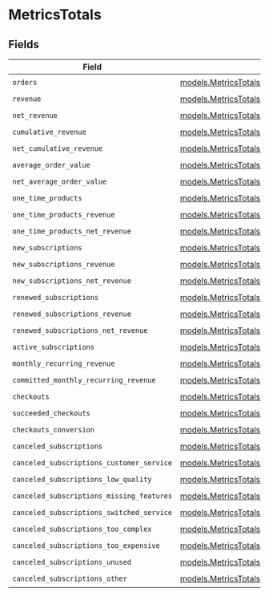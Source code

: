# MetricsTotals


## Fields

| Field                                                                                                                      | Type                                                                                                                       | Required                                                                                                                   | Description                                                                                                                |
| -------------------------------------------------------------------------------------------------------------------------- | -------------------------------------------------------------------------------------------------------------------------- | -------------------------------------------------------------------------------------------------------------------------- | -------------------------------------------------------------------------------------------------------------------------- |
| `orders`                                                                                                                   | [models.MetricsTotalsOrders](../models/metricstotalsorders.md)                                                             | :heavy_check_mark:                                                                                                         | N/A                                                                                                                        |
| `revenue`                                                                                                                  | [models.MetricsTotalsRevenue](../models/metricstotalsrevenue.md)                                                           | :heavy_check_mark:                                                                                                         | N/A                                                                                                                        |
| `net_revenue`                                                                                                              | [models.MetricsTotalsNetRevenue](../models/metricstotalsnetrevenue.md)                                                     | :heavy_check_mark:                                                                                                         | N/A                                                                                                                        |
| `cumulative_revenue`                                                                                                       | [models.MetricsTotalsCumulativeRevenue](../models/metricstotalscumulativerevenue.md)                                       | :heavy_check_mark:                                                                                                         | N/A                                                                                                                        |
| `net_cumulative_revenue`                                                                                                   | [models.MetricsTotalsNetCumulativeRevenue](../models/metricstotalsnetcumulativerevenue.md)                                 | :heavy_check_mark:                                                                                                         | N/A                                                                                                                        |
| `average_order_value`                                                                                                      | [models.MetricsTotalsAverageOrderValue](../models/metricstotalsaverageordervalue.md)                                       | :heavy_check_mark:                                                                                                         | N/A                                                                                                                        |
| `net_average_order_value`                                                                                                  | [models.MetricsTotalsNetAverageOrderValue](../models/metricstotalsnetaverageordervalue.md)                                 | :heavy_check_mark:                                                                                                         | N/A                                                                                                                        |
| `one_time_products`                                                                                                        | [models.MetricsTotalsOneTimeProducts](../models/metricstotalsonetimeproducts.md)                                           | :heavy_check_mark:                                                                                                         | N/A                                                                                                                        |
| `one_time_products_revenue`                                                                                                | [models.MetricsTotalsOneTimeProductsRevenue](../models/metricstotalsonetimeproductsrevenue.md)                             | :heavy_check_mark:                                                                                                         | N/A                                                                                                                        |
| `one_time_products_net_revenue`                                                                                            | [models.MetricsTotalsOneTimeProductsNetRevenue](../models/metricstotalsonetimeproductsnetrevenue.md)                       | :heavy_check_mark:                                                                                                         | N/A                                                                                                                        |
| `new_subscriptions`                                                                                                        | [models.MetricsTotalsNewSubscriptions](../models/metricstotalsnewsubscriptions.md)                                         | :heavy_check_mark:                                                                                                         | N/A                                                                                                                        |
| `new_subscriptions_revenue`                                                                                                | [models.MetricsTotalsNewSubscriptionsRevenue](../models/metricstotalsnewsubscriptionsrevenue.md)                           | :heavy_check_mark:                                                                                                         | N/A                                                                                                                        |
| `new_subscriptions_net_revenue`                                                                                            | [models.MetricsTotalsNewSubscriptionsNetRevenue](../models/metricstotalsnewsubscriptionsnetrevenue.md)                     | :heavy_check_mark:                                                                                                         | N/A                                                                                                                        |
| `renewed_subscriptions`                                                                                                    | [models.MetricsTotalsRenewedSubscriptions](../models/metricstotalsrenewedsubscriptions.md)                                 | :heavy_check_mark:                                                                                                         | N/A                                                                                                                        |
| `renewed_subscriptions_revenue`                                                                                            | [models.MetricsTotalsRenewedSubscriptionsRevenue](../models/metricstotalsrenewedsubscriptionsrevenue.md)                   | :heavy_check_mark:                                                                                                         | N/A                                                                                                                        |
| `renewed_subscriptions_net_revenue`                                                                                        | [models.MetricsTotalsRenewedSubscriptionsNetRevenue](../models/metricstotalsrenewedsubscriptionsnetrevenue.md)             | :heavy_check_mark:                                                                                                         | N/A                                                                                                                        |
| `active_subscriptions`                                                                                                     | [models.MetricsTotalsActiveSubscriptions](../models/metricstotalsactivesubscriptions.md)                                   | :heavy_check_mark:                                                                                                         | N/A                                                                                                                        |
| `monthly_recurring_revenue`                                                                                                | [models.MetricsTotalsMonthlyRecurringRevenue](../models/metricstotalsmonthlyrecurringrevenue.md)                           | :heavy_check_mark:                                                                                                         | N/A                                                                                                                        |
| `committed_monthly_recurring_revenue`                                                                                      | [models.MetricsTotalsCommittedMonthlyRecurringRevenue](../models/metricstotalscommittedmonthlyrecurringrevenue.md)         | :heavy_check_mark:                                                                                                         | N/A                                                                                                                        |
| `checkouts`                                                                                                                | [models.MetricsTotalsCheckouts](../models/metricstotalscheckouts.md)                                                       | :heavy_check_mark:                                                                                                         | N/A                                                                                                                        |
| `succeeded_checkouts`                                                                                                      | [models.MetricsTotalsSucceededCheckouts](../models/metricstotalssucceededcheckouts.md)                                     | :heavy_check_mark:                                                                                                         | N/A                                                                                                                        |
| `checkouts_conversion`                                                                                                     | [models.MetricsTotalsCheckoutsConversion](../models/metricstotalscheckoutsconversion.md)                                   | :heavy_check_mark:                                                                                                         | N/A                                                                                                                        |
| `canceled_subscriptions`                                                                                                   | [models.MetricsTotalsCanceledSubscriptions](../models/metricstotalscanceledsubscriptions.md)                               | :heavy_check_mark:                                                                                                         | N/A                                                                                                                        |
| `canceled_subscriptions_customer_service`                                                                                  | [models.MetricsTotalsCanceledSubscriptionsCustomerService](../models/metricstotalscanceledsubscriptionscustomerservice.md) | :heavy_check_mark:                                                                                                         | N/A                                                                                                                        |
| `canceled_subscriptions_low_quality`                                                                                       | [models.MetricsTotalsCanceledSubscriptionsLowQuality](../models/metricstotalscanceledsubscriptionslowquality.md)           | :heavy_check_mark:                                                                                                         | N/A                                                                                                                        |
| `canceled_subscriptions_missing_features`                                                                                  | [models.MetricsTotalsCanceledSubscriptionsMissingFeatures](../models/metricstotalscanceledsubscriptionsmissingfeatures.md) | :heavy_check_mark:                                                                                                         | N/A                                                                                                                        |
| `canceled_subscriptions_switched_service`                                                                                  | [models.MetricsTotalsCanceledSubscriptionsSwitchedService](../models/metricstotalscanceledsubscriptionsswitchedservice.md) | :heavy_check_mark:                                                                                                         | N/A                                                                                                                        |
| `canceled_subscriptions_too_complex`                                                                                       | [models.MetricsTotalsCanceledSubscriptionsTooComplex](../models/metricstotalscanceledsubscriptionstoocomplex.md)           | :heavy_check_mark:                                                                                                         | N/A                                                                                                                        |
| `canceled_subscriptions_too_expensive`                                                                                     | [models.MetricsTotalsCanceledSubscriptionsTooExpensive](../models/metricstotalscanceledsubscriptionstooexpensive.md)       | :heavy_check_mark:                                                                                                         | N/A                                                                                                                        |
| `canceled_subscriptions_unused`                                                                                            | [models.MetricsTotalsCanceledSubscriptionsUnused](../models/metricstotalscanceledsubscriptionsunused.md)                   | :heavy_check_mark:                                                                                                         | N/A                                                                                                                        |
| `canceled_subscriptions_other`                                                                                             | [models.MetricsTotalsCanceledSubscriptionsOther](../models/metricstotalscanceledsubscriptionsother.md)                     | :heavy_check_mark:                                                                                                         | N/A                                                                                                                        |